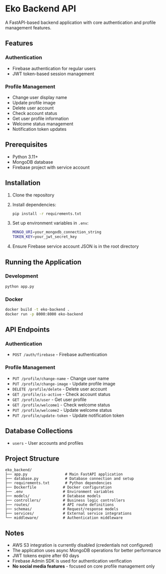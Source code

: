 # Eko Backend API

A FastAPI-based backend application with core authentication and profile management features.

## Features

### Authentication
- Firebase authentication for regular users
- JWT token-based session management

### Profile Management
- Change user display name
- Update profile image
- Delete user account
- Check account status
- Get user profile information
- Welcome status management
- Notification token updates

## Prerequisites

- Python 3.11+
- MongoDB database
- Firebase project with service account

## Installation

1. Clone the repository
2. Install dependencies:
   ```bash
   pip install -r requirements.txt
   ```

3. Set up environment variables in `.env`:
   ```bash
   MONGO_URI=your_mongodb_connection_string
   TOKEN_KEY=your_jwt_secret_key
   ```

4. Ensure Firebase service account JSON is in the root directory

## Running the Application

### Development
```bash
python app.py
```

### Docker
```bash
docker build -t eko-backend .
docker run -p 8000:8000 eko-backend
```

## API Endpoints

### Authentication
- `POST /auth/firebase` - Firebase authentication

### Profile Management
- `PUT /profile/change-name` - Change user name
- `PUT /profile/change-image` - Update profile image
- `DELETE /profile/delete` - Delete user account
- `GET /profile/is-active` - Check account status
- `GET /profile/user` - Get user profile
- `GET /profile/welcome1` - Check welcome status
- `PUT /profile/welcome2` - Update welcome status
- `PUT /profile/update-token` - Update notification token

## Database Collections

- `users` - User accounts and profiles

## Project Structure

```
eko_backend/
├── app.py                 # Main FastAPI application
├── database.py            # Database connection and setup
├── requirements.txt       # Python dependencies
├── Dockerfile            # Docker configuration
├── .env                  # Environment variables
├── models/               # Database models
├── controllers/          # Business logic controllers
├── routes/               # API route definitions
├── schemas/              # Request/response models
├── services/             # External service integrations
└── middleware/           # Authentication middleware
```

## Notes

- AWS S3 integration is currently disabled (credentials not configured)
- The application uses async MongoDB operations for better performance
- JWT tokens expire after 60 days
- Firebase Admin SDK is used for authentication verification
- **No social media features** - focused on core profile management only 